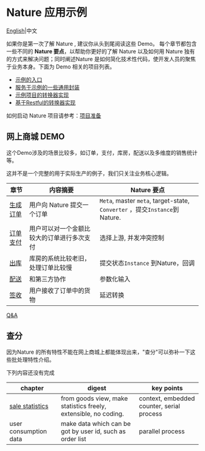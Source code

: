 # Nature 应用示例
[English](README_EN.md)|中文

如果你是第一次了解 Nature , 建议你从头到尾阅读这些 Demo。 每个章节都包含一些不同的 **Nature 要点**，以帮助你更好的了解 Nature 以及如何用 Nature 独有的方式来解决问题；同时阐述Nature 是如何简化技术性代码，使开发人员的聚焦于业务本身。下面为 Demo 相关的项目列表。

- [示例的入口](https://github.com/llxxbb/Nature-Demo)
- [服务于示例的一些通用封装](https://github.com/llxxbb/Nature-Demo-Common)
- [示例项目的转换器实现](https://github.com/llxxbb/Nature-Demo-Converter)
- [基于Restful的转换器实现](https://github.com/llxxbb/Nature-Demo-Converter-Restful)

如何启动 Nature 项目请参考：[项目准备](doc_zh/prepare.md)

## 网上商城 DEMO

这个Demo涉及的场景比较多，如订单，支付，库房，配送以及多维度的销售统计等。

这并不是一个完整的用于实际生产的例子，我们只关注业务核心逻辑。

| 章节                                 | 内容摘要                                   | Nature 要点                                                  |
| ------------------------------------ | ------------------------------------------ | ------------------------------------------------------------ |
| [生成订单](doc_zh/order-generate.md) | 用户向 Nature 提交一个订单                 | `Meta`, master `meta`, target-state, `Converter` ，提交`Instance`到Nature. |
| [订单支付](doc_zh/pay-the-bill.md)   | 用户可以对一个金额比较大的订单进行多次支付 | 选择上游, 并发冲突控制                                       |
| [出库](doc_zh/stock-out.md)          | 库房的系统比较老旧，处理订单比较慢         | 提交状态`Instance` 到Nature，回调                            |
| [配送](doc_zh/delivery.md)           | 和第三方协作                               | 参数化输入                                                   |
| [签收](doc_zh/signed.md)             | 用户接收了订单中的货物                     | 延迟转换                                                     |

[Q&A](doc_zh/q&a.md)

## 查分

因为Nature 的所有特性不能在网上商城上都能体现出来，"查分"可以弥补一下这些批处理特性介绍。

下列内容还没有完成

| chapter                                 | digest                                                       | key points                                |
| --------------------------------------- | ------------------------------------------------------------ | ----------------------------------------- |
| [sale statistics](doc_zh/statistics.md) | from goods view, make statistics freely, extensible, no coding. | context, embedded counter, serial process |
| user consumption data                   | make data which can be got by user id, such as order list    | parallel process                          |

